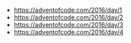 - https://adventofcode.com/2016/day/1
- https://adventofcode.com/2016/day/2
- https://adventofcode.com/2016/day/3
- https://adventofcode.com/2016/day/4
